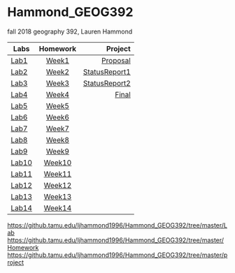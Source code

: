 # Hammond_GEOG392
fall 2018 geography 392, Lauren Hammond

|Labs|Homework|Project|
|--------|:--------:|--------:|
|[Lab1](Lab/Week01/README.md)|[Week1](Homework/Week01/README.md)|[Proposal](Project/Proposal/README.md)|
|[Lab2](Lab/Week02/README.md)|[Week2](Homework/Week02/README.md)|[StatusReport1](Project/StatusReport1/README.md)|
|[Lab3](Lab/Week03/README.md)|[Week3](Homework/Week03/README.md)|[StatusReport2](Project/StatusReport2/README.md)|
|[Lab4](Lab/Week04/README.md)|[Week4](Homework/Week04/README.md)|[Final](Project/Final/README.md)|
|[Lab5](Lab/Week05/README.md)|[Week5](Homework/Week05/README.md)|
|[Lab6](Lab/Week06/README.md)|[Week6](Homework/Week06/README.md)|
|[Lab7](Lab/Week07/README.md)|[Week7](Homework/Week07/README.md)|
|[Lab8](Lab/Week08/README.md)|[Week8](Homework/Week08/README.md)|
|[Lab9](Lab/Week09/README.md)|[Week9](Homework/Week09/README.md)|
|[Lab10](Lab/Week10/README.md)|[Week10](Homework/Week10/README.md)|
|[Lab11](Lab/Week11/README.md)|[Week11](Homework/Week11/README.md)|
|[Lab12](Lab/Week12/README.md)|[Week12](Homework/Week12/README.md)|
|[Lab13](Lab/Week13/README.md)|[Week13](Homework/Week13/README.md)|
|[Lab14](Lab/Week14/README.md)|[Week14](Homework/Week14/README.md)|



https://github.tamu.edu/ljhammond1996/Hammond_GEOG392/tree/master/Lab
https://github.tamu.edu/ljhammond1996/Hammond_GEOG392/tree/master/Homework
https://github.tamu.edu/ljhammond1996/Hammond_GEOG392/tree/master/project
